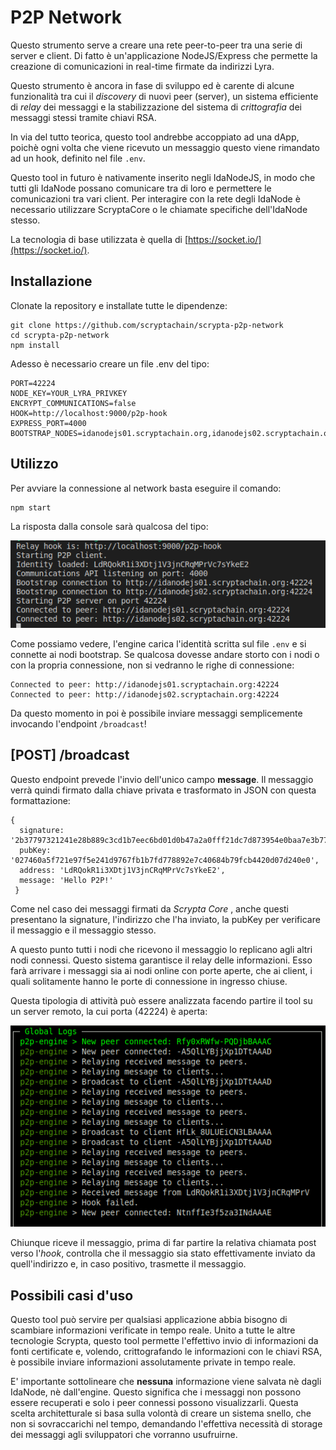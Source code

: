 # P2P Network

Questo strumento serve a creare una rete peer-to-peer tra una serie di server e client.
Di fatto è un'applicazione NodeJS/Express che permette la creazione di comunicazioni in real-time firmate da indirizzi Lyra.

Questo strumento è ancora in fase di sviluppo ed è carente di alcune funzionalità tra cui il _discovery_ di nuovi peer (server), un sistema efficiente di _relay_ dei messaggi e la stabilizzazione del sistema di _crittografia_ dei messaggi stessi tramite chiavi RSA.

In via del tutto teorica, questo tool andrebbe accoppiato ad una dApp, poichè ogni volta che viene ricevuto un messaggio questo viene rimandato ad un hook, definito nel file `.env`.

Questo tool in futuro è nativamente inserito negli IdaNodeJS, in modo che tutti gli IdaNode possano comunicare tra di loro e permettere le comunicazioni tra vari client. Per interagire con la rete degli IdaNode è necessario utilizzare ScryptaCore o le chiamate specifiche dell'IdaNode stesso.

La tecnologia di base utilizzata è quella di [https://socket.io/](https://socket.io/).

## Installazione

Clonate la repository e installate tutte le dipendenze:

```
git clone https://github.com/scryptachain/scrypta-p2p-network
cd scrypta-p2p-network
npm install
```
Adesso è necessario creare un file .env del tipo:
```
PORT=42224
NODE_KEY=YOUR_LYRA_PRIVKEY
ENCRYPT_COMMUNICATIONS=false
HOOK=http://localhost:9000/p2p-hook
EXPRESS_PORT=4000
BOOTSTRAP_NODES=idanodejs01.scryptachain.org,idanodejs02.scryptachain.org
```

## Utilizzo

Per avviare la connessione al network basta eseguire il comando:

```
npm start
```
La risposta dalla console sarà qualcosa del tipo:

![npm start](../.vuepress/public/assets/p2pnetwork/npmrun.png)

Come possiamo vedere, l'engine carica l'identità scritta sul file `.env` e si connette ai nodi bootstrap. Se qualcosa dovesse andare storto con i nodi o con la propria connessione, non si vedranno le righe di connessione:

```
Connected to peer: http://idanodejs01.scryptachain.org:42224
Connected to peer: http://idanodejs02.scryptachain.org:42224
```
Da questo momento in poi è possibile inviare messaggi semplicemente invocando l'endpoint `/broadcast`!

## [POST] /broadcast

Questo endpoint prevede l'invio dell'unico campo **message**. Il messaggio verrà quindi firmato dalla chiave privata e trasformato in JSON con questa formattazione:
```
{ 
  signature: '2b37797321241e28b889c3cd1b7eec6bd01d0b47a2a0fff21dc7d873954e0baa7e3b77f860c57ad53ab2009c030b885444cab6f0b94e37988bb3771768f8642e',
  pubKey: '027460a5f721e97f5e241d9767fb1b7fd778892e7c40684b79fcb4420d07d240e0',
  address: 'LdRQokR1i3XDtj1V3jnCRqMPrVc7sYkeE2',
  message: 'Hello P2P!' 
 }
  ```
Come nel caso dei messaggi firmati da _Scrypta Core_ , anche questi presentano la signature, l'indirizzo che l'ha inviato, la pubKey per verificare il messaggio e il messaggio stesso.

A questo punto tutti i nodi che ricevono il messaggio lo replicano agli altri nodi connessi. Questo sistema garantisce il relay delle informazioni. Esso farà arrivare i messaggi sia ai nodi online con porte aperte, che ai client, i quali solitamente hanno le porte di connessione in ingresso chiuse.

Questa tipologia di attività può essere analizzata facendo partire il tool su un server remoto, la cui porta (42224) è aperta:

![](../.vuepress/public/assets/p2pnetwork/broadcast.png)

Chiunque riceve il messaggio, prima di far partire la relativa chiamata post verso l'_hook_, controlla che il messaggio sia stato effettivamente inviato da quell'indirizzo e, in caso positivo, trasmette il messaggio.

## Possibili casi d'uso

Questo tool può servire per qualsiasi applicazione abbia bisogno di scambiare informazioni verificate in tempo reale. Unito a tutte le altre tecnologie Scrypta, questo tool permette l'effettivo invio di informazioni da fonti certificate e, volendo, crittografando le informazioni con le chiavi RSA, è possibile inviare informazioni assolutamente private in tempo reale.

E' importante sottolineare che **nessuna** informazione viene salvata nè dagli IdaNode, nè dall'engine. Questo significa che i messaggi non possono essere recuperati e solo i peer connessi possono visualizzarli. Questa scelta architetturale si basa sulla volontà di creare un sistema snello, che non si sovraccarichi nel tempo, demandando l'effettiva necessità di storage dei messaggi agli sviluppatori che vorranno usufruirne.
<!--stackedit_data:
eyJoaXN0b3J5IjpbNTE3OTc3NTU4XX0=
-->